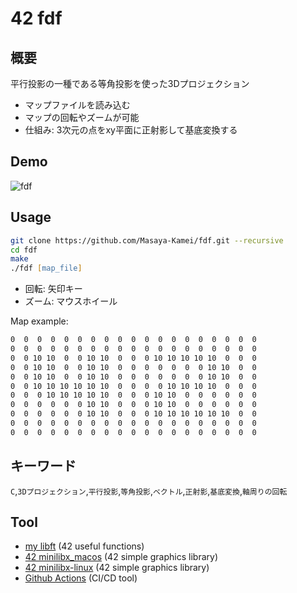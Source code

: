 # 42 fdf

## 概要

平行投影の一種である等角投影を使った3Dプロジェクション

- マップファイルを読み込む
- マップの回転やズームが可能
- 仕組み: 3次元の点をxy平面に正射影して基底変換する

## Demo

![fdf](https://user-images.githubusercontent.com/50983708/153358359-3cae0d77-476d-481e-b254-cf85210f0178.gif)

## Usage

```zsh
git clone https://github.com/Masaya-Kamei/fdf.git --recursive
cd fdf
make
./fdf [map_file]
```

- 回転: 矢印キー
- ズーム: マウスホイール

Map example:

```txt
0  0  0  0  0  0  0  0  0  0  0  0  0  0  0  0  0  0  0
0  0  0  0  0  0  0  0  0  0  0  0  0  0  0  0  0  0  0
0  0 10 10  0  0 10 10  0  0  0 10 10 10 10 10  0  0  0
0  0 10 10  0  0 10 10  0  0  0  0  0  0  0 10 10  0  0
0  0 10 10  0  0 10 10  0  0  0  0  0  0  0 10 10  0  0
0  0 10 10 10 10 10 10  0  0  0  0 10 10 10 10  0  0  0
0  0  0 10 10 10 10 10  0  0  0 10 10  0  0  0  0  0  0
0  0  0  0  0  0 10 10  0  0  0 10 10  0  0  0  0  0  0
0  0  0  0  0  0 10 10  0  0  0 10 10 10 10 10 10  0  0
0  0  0  0  0  0  0  0  0  0  0  0  0  0  0  0  0  0  0
0  0  0  0  0  0  0  0  0  0  0  0  0  0  0  0  0  0  0
```

## キーワード

`C`,`3Dプロジェクション`,`平行投影`,`等角投影`,`ベクトル`,`正射影`,`基底変換`,`軸周りの回転` 

## Tool

- [my libft](https://github.com/Masaya-Kamei/libft) (42 useful functions)
- [42 minilibx_macos](https://git.hexanyn.fr/42-bocal/minilibx/-/tree/master/minilibx_macos) (42 simple graphics library)
- [42 minilibx-linux](https://github.com/42Paris/minilibx-linux) (42 simple graphics library)
- [Github Actions](https://docs.github.com/ja/actions) (CI/CD tool)
